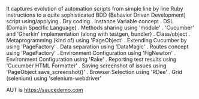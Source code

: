 It captures evolution of automation scripts from simple line by line Ruby instructions to a quite sophisticated BDD (Behavior Driven Development) script using/applying
    . Dry coding
    . Instance Variable concept
    . DSL (Domain Specific Language)
    . Methods sharing using 'module'
    . 'Cucumber' and 'Gherkin' implementation (along with testgen, bundler)
    . Class/object
    . Metaprogramming (kind of) using 'PageObject'
    . Extending Cucumber by using 'PageFactory'
    . Data separation using 'DataMagic'
    . Routes concept using 'PageFactory'
    . Environment Configuration using 'FigNewton'
    . Environment Configuration using 'Rake'
    . Reporting test results using 'Cucumber HTML Formatter'
    . Saving screenshot of issues using 'PageObject save_screenshot()'
    . Browser Selection using 'RDee'
    . Grid (selenium) using 'selenium-webdriver'

AUT is https://saucedemo.com

